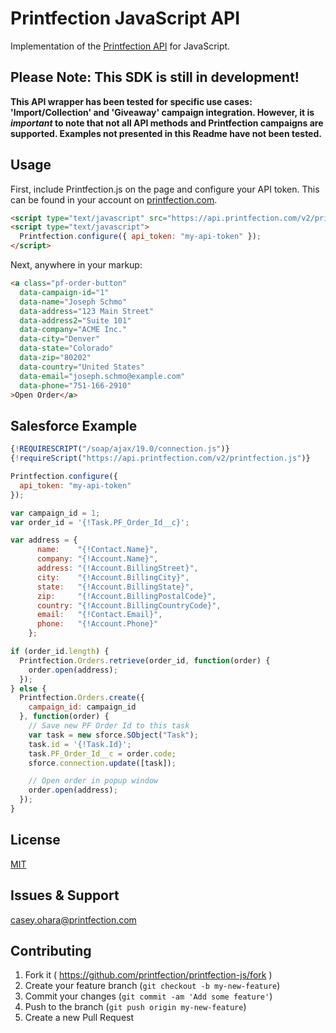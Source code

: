 # Printfection JavaScript API

Implementation of the [Printfection API](http://printfection.github.io/API-Documentation) for JavaScript.

## Please Note: This SDK is still in development!

**This API wrapper has been tested for specific use cases: 'Import/Collection' and 'Giveaway' campaign integration. However, it is _important_ to note that not all API methods and Printfection campaigns are supported. Examples not presented in this Readme have not been tested.**

## Usage

First, include Printfection.js on the page and configure your API token. This can be found in your account on [printfection.com](http://printfection.com).

```html
<script type="text/javascript" src="https://api.printfection.com/v2/printfection.js"></script>
<script type="text/javascript">
  Printfection.configure({ api_token: "my-api-token" });
</script>
```

Next, anywhere in your markup:

```html
<a class="pf-order-button"
  data-campaign-id="1"
  data-name="Joseph Schmo"
  data-address="123 Main Street"
  data-address2="Suite 101"
  data-company="ACME Inc."
  data-city="Denver"
  data-state="Colorado"
  data-zip="80202"
  data-country="United States"
  data-email="joseph.schmo@example.com"
  data-phone="751-166-2910"
>Open Order</a>
```


## Salesforce Example

```javascript
{!REQUIRESCRIPT("/soap/ajax/19.0/connection.js")}
{!requireScript("https://api.printfection.com/v2/printfection.js")}

Printfection.configure({
  api_token: "my-api-token"
});

var campaign_id = 1;
var order_id = '{!Task.PF_Order_Id__c}';

var address = {
      name:    "{!Contact.Name}",
      company: "{!Account.Name}",
      address: "{!Account.BillingStreet}",
      city:    "{!Account.BillingCity}",
      state:   "{!Account.BillingState}",
      zip:     "{!Account.BillingPostalCode}",
      country: "{!Account.BillingCountryCode}",
      email:   "{!Contact.Email}",
      phone:   "{!Account.Phone}"
    };

if (order_id.length) {
  Printfection.Orders.retrieve(order_id, function(order) {
    order.open(address);
  });
} else {
  Printfection.Orders.create({
    campaign_id: campaign_id
  }, function(order) {
    // Save new PF Order Id to this task
    var task = new sforce.SObject("Task");
    task.id = '{!Task.Id}';
    task.PF_Order_Id__c = order.code;
    sforce.connection.update([task]);

    // Open order in popup window
    order.open(address);
  });
}
```


## License

[MIT](LICENSE.txt)

## Issues & Support

[casey.ohara@printfection.com](mailto:casey.ohara@printfection.com)

## Contributing

1. Fork it ( https://github.com/printfection/printfection-js/fork )
2. Create your feature branch (`git checkout -b my-new-feature`)
3. Commit your changes (`git commit -am 'Add some feature'`)
4. Push to the branch (`git push origin my-new-feature`)
5. Create a new Pull Request


